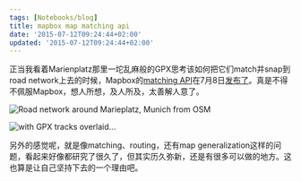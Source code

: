 ```yaml
---
tags: [Notebooks/blog]
title: mapbox map matching api
date: '2015-07-12T09:24:44+02:00'
updated: '2015-07-12T09:24:44+02:00'
---
```


正当我看着Marienplatz那里一坨乱麻般的GPX思考该如何把它们match并snap到road network上去的时候，Mapbox的[matching API](https://www.mapbox.com/developers/api/map-matching/)在7月8日[发布了](https://www.mapbox.com/blog/map-matching-api/)。真是不得不佩服Mapbox，想人所想，及人所及，太善解人意了。

![Road network around Marieplatz, Munich from OSM](http://luliu.me/wp-content/uploads/2015/07/wpid-屏幕快照-2015-07-12-下午2.46.12.png)

![with GPX tracks overlaid...](http://luliu.me/wp-content/uploads/2015/07/wpid-屏幕快照-2015-07-12-下午2.45.25.png)

另外的感觉呢，就是像matching、routing，还有map generalization这样的问题，看起来好像都研究了很久了，但其实历久弥新，还是有很多可以做的地方。这也算是让自己坚持下去的一个理由吧。